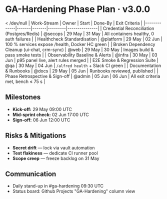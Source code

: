 # GA-Hardening Phase Plan · v3.0.0

 < /dev/null |  Work-Stream | Owner | Start | Done-By | Exit Criteria |
|-------------|-------|-------|---------|---------------|
| Credential Reconciliation (Postgres/Redis) | @secops | 29 May | 31 May | All containers healthy, 0 auth failures |
| Healthcheck Standardisation | @platform | 29 May | 02 Jun | 100 % services expose /health, Docker HC green |
| Broken Dependency Cleanup (ui-chat, crm-sync) | @web | 29 May | 30 May | Images build & pass smoke tests |
| Observability Baseline & Alerts | @infra | 30 May | 03 Jun | p95 panel live, alert rules merged |
| E2E Smoke & Regression Suite | @qa | 30 May | 04 Jun | `/alfred health` + Slack CI green |
| Documentation & Runbooks | @docs | 29 May | 05 Jun | Runbooks reviewed, published |
| Phase Retrospective & Sign-off | @admin | 05 Jun | 06 Jun | All exit criteria met, bench ≤ 75 s |

## Milestones
* **Kick-off:** 29 May 09:00 UTC  
* **Mid-sprint check:** 02 Jun 17:00 UTC  
* **Sign-off:** 06 Jun 12:00 UTC  

## Risks & Mitigations
* **Secret drift** — lock via vault automation  
* **Test flakiness** — dedicate CI runner pool  
* **Scope creep** — freeze backlog on 31 May  

## Communication
* Daily stand-up in #ga-hardening 09:30 UTC
* Status board: Github Projects "GA-Hardening" column view
